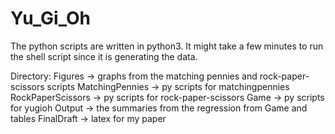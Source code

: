 # Yu_Gi_Oh

The python scripts are written in python3. It might take a few minutes to run the shell script since it is generating the data.

Directory:
Figures -> graphs from the matching pennies and rock-paper-scissors scripts
MatchingPennies -> py scripts for matchingpennies
RockPaperScissors -> py scripts for rock-paper-scissors
Game -> py scripts for yugioh
Output -> the summaries from the regression from Game and tables
FinalDraft -> latex for my paper



